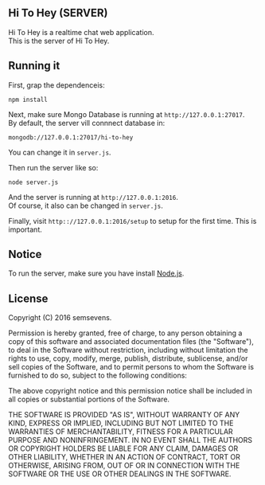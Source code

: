 ## Hi To Hey (SERVER)
Hi To Hey is a realtime chat web application.  
This is the server of Hi To Hey.

## Running it
First, grap the dependenceis:

```
npm install
```
Next, make sure Mongo Database is running at `http://127.0.0.1:27017`.  
By default, the server vill connnect database in:

```
mongodb://127.0.0.1:27017/hi-to-hey
```

You can change it in `server.js`.

Then run the server like so:

```
node server.js
```

And the server is running at `http://127.0.0.1:2016`.  
Of course, it also can be changed in `server.js`.

Finally, visit `http:://127.0.0.1:2016/setup` to setup for the first time.
This is important.

## Notice
To run the server, make sure you have install [Node.js](https://nodejs.org/).

## License
Copyright (C) 2016 semsevens.

Permission is hereby granted, free of charge, to any person obtaining a copy of this software and associated documentation files (the "Software"), to deal in the Software without restriction, including without limitation the rights to use, copy, modify, merge, publish, distribute, sublicense, and/or sell copies of the Software, and to permit persons to whom the Software is furnished to do so, subject to the following conditions:

The above copyright notice and this permission notice shall be included in all copies or substantial portions of the Software.

THE SOFTWARE IS PROVIDED "AS IS", WITHOUT WARRANTY OF ANY KIND, EXPRESS OR IMPLIED, INCLUDING BUT NOT LIMITED TO THE WARRANTIES OF MERCHANTABILITY, FITNESS FOR A PARTICULAR PURPOSE AND NONINFRINGEMENT. IN NO EVENT SHALL THE AUTHORS OR COPYRIGHT HOLDERS BE LIABLE FOR ANY CLAIM, DAMAGES OR OTHER LIABILITY, WHETHER IN AN ACTION OF CONTRACT, TORT OR OTHERWISE, ARISING FROM, OUT OF OR IN CONNECTION WITH THE SOFTWARE OR THE USE OR OTHER DEALINGS IN THE SOFTWARE.
